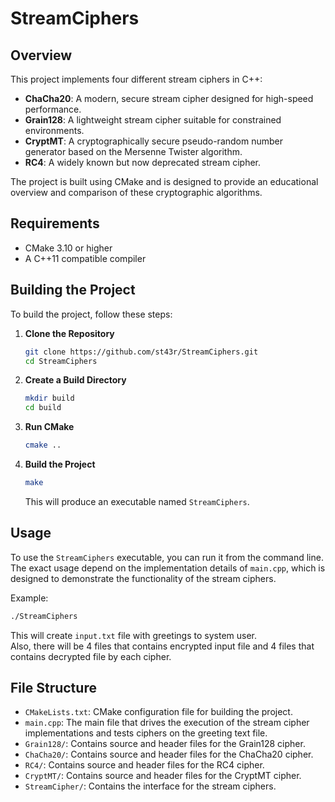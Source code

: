 # StreamCiphers

## Overview

This project implements four different stream ciphers in C++:

- **ChaCha20**: A modern, secure stream cipher designed for high-speed performance.
- **Grain128**: A lightweight stream cipher suitable for constrained environments.
- **CryptMT**: A cryptographically secure pseudo-random number generator based on the Mersenne Twister algorithm.
- **RC4**: A widely known but now deprecated stream cipher.

The project is built using CMake and is designed to provide an educational overview and comparison of these cryptographic algorithms.

## Requirements

- CMake 3.10 or higher
- A C++11 compatible compiler

## Building the Project

To build the project, follow these steps:

1. **Clone the Repository**

   ```bash
   git clone https://github.com/st43r/StreamCiphers.git
   cd StreamCiphers
   ```

2. **Create a Build Directory**

   ```bash
   mkdir build
   cd build
   ```

3. **Run CMake**

   ```bash
   cmake ..
   ```

4. **Build the Project**

   ```bash
   make
   ```

   This will produce an executable named `StreamCiphers`.

## Usage

To use the `StreamCiphers` executable, you can run it from the command line. The exact usage depend on the implementation details of `main.cpp`, which is designed to demonstrate the functionality of the stream ciphers.

Example:

```bash
./StreamCiphers
```

This will create `input.txt` file with greetings to system user.</br>
Also, there will be 4 files that contains encrypted input file and 4 files that contains decrypted file by each cipher.

## File Structure

- `CMakeLists.txt`: CMake configuration file for building the project.
- `main.cpp`: The main file that drives the execution of the stream cipher implementations and tests ciphers on the greeting text file.
- `Grain128/`: Contains source and header files for the Grain128 cipher.
- `ChaCha20/`: Contains source and header files for the ChaCha20 cipher.
- `RC4/`: Contains source and header files for the RC4 cipher.
- `CryptMT/`: Contains source and header files for the CryptMT cipher.
- `StreamCipher/`: Contains the interface for the stream ciphers.
